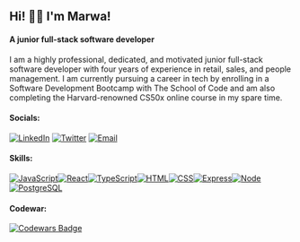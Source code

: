 ## Hi! 👋🏼   I'm Marwa! 
#### A junior full-stack software developer 


I am a highly professional, dedicated, and motivated junior full-stack software developer with four years of experience in retail, sales, and people management. I am currently pursuing a career in tech by enrolling in a Software Development Bootcamp with The School of Code and am also completing the Harvard-renowned CS50x online course in my spare time. 


#### Socials:  

[![LinkedIn](https://img.shields.io/badge/-LinkedIn-blue.svg?style=flat&logo=linkedin&colorB=blue)](https://www.linkedin.com/in/marwa-dawood)     [![Twitter](https://img.shields.io/badge/-Twitter-1ca0f1.svg?style=flat&logo=twitter&colorB=1ca0f1)](https://twitter.com/Marwa__Dawood)    [![Email](https://img.shields.io/badge/-Email-blue.svg?style=flat&logo=gmail&colorB=blue)](mailto:marwa.dawood@hotmail.com) 


#### Skills: 

[![JavaScript](https://img.shields.io/badge/-JavaScript-black.svg?style=plastic&size=6x&logo=javascript&colorB=white)](https://developer.mozilla.org/en-US/docs/Web/JavaScript)[![React](https://img.shields.io/badge/-React-black.svg?style=plastic&size=3x&logo=react&colorB=white)](https://reactjs.org/)[![TypeScript](https://img.shields.io/badge/-TypeScript-black.svg?style=plastic&size=3x&logo=typescript&colorB=white)](https://www.typescriptlang.org/)[![HTML](https://img.shields.io/badge/-HTML-black.svg?style=plastic&size=3x&logo=html5&colorB=white)](https://developer.mozilla.org/en-US/docs/Web/HTML)[![CSS](https://img.shields.io/badge/-CSS-black.svg?style=plastic&size=3x&logo=css3&colorB=white)](https://developer.mozilla.org/en-US/docs/Web/CSS)[![Express](https://img.shields.io/badge/-Express-black.svg?style=plastic&size=3x&logo=node.js&colorB=white)](https://expressjs.com/)[![Node](https://img.shields.io/badge/-Node-black.svg?style=plastic&size=3x&logo=node.js&colorB=white)](https://nodejs.org/)[![PostgreSQL](https://img.shields.io/badge/-PostgreSQL-black.svg?style=plastic&size=3x&logo=postgresql&colorB=white)](https://www.postgresql.org/)


#### Codewar:

[![Codewars Badge](https://www.codewars.com/users/Marwa%20Dawood/badges/large)](https://www.codewars.com/users/Marwa%20Dawood)









<!--
**MarwaDawood/MarwaDawood** is a ✨ _special_ ✨ repository because its `README.md` (this file) appears on your GitHub profile.

Here are some ideas to get you started:

- 🔭 I’m currently working on ...
- 🌱 I’m currently learning coding with the School of Code 
- 👯 I’m looking to collaborate on ...
- 🤔 I’m looking for help with ...
- 💬 Ask me about ...
- 📫 How to reach me: ...
- ⚡ Fun fact: ...
-->

